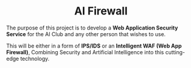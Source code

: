 <h1 align="center">AI Firewall</h1>

The purpose of this project is to develop a **Web Application Security Service** for the AI Club and any other person that wishes to use. 

This will be either in a form of **IPS/IDS** or an **Intelligent WAF (Web App Firewall)**, Combining Security and Artificial Intelligence into this cutting-edge technology.